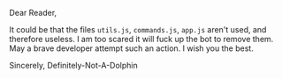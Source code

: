 Dear Reader,

It could be that the files `utils.js`, `commands.js`, `app.js` aren't used, and therefore useless. I am too scared it will fuck up the bot to remove them. May a brave developer attempt such an action. I wish you the best.

Sincerely, Definitely-Not-A-Dolphin

